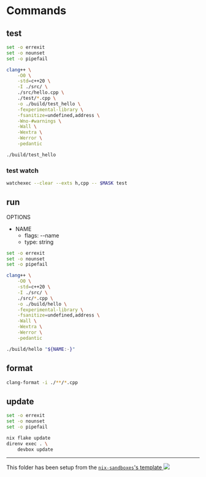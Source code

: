 # Commands

## test

```bash
set -o errexit
set -o nounset
set -o pipefail

clang++ \
    -O0 \
    -std=c++20 \
    -I ./src/ \
    ./src/hello.cpp \
    ./test/*.cpp \
    -o ./build/test_hello \
    -fexperimental-library \
    -fsanitize=undefined,address \
    -Wno-#warnings \
    -Wall \
    -Wextra \
    -Werror \
    -pedantic

./build/test_hello
```

### test watch

```sh
watchexec --clear --exts h,cpp -- $MASK test
```

## run

OPTIONS

- NAME
  - flags: --name
  - type: string

```bash
set -o errexit
set -o nounset
set -o pipefail

clang++ \
    -O0 \
    -std=c++20 \
    -I ./src/ \
    ./src/*.cpp \
    -o ./build/hello \
    -fexperimental-library \
    -fsanitize=undefined,address \
    -Wall \
    -Wextra \
    -Werror \
    -pedantic

./build/hello "${NAME:-}"
```

## format

```sh
clang-format -i ./**/*.cpp
```

## update

```bash
set -o errexit
set -o nounset
set -o pipefail

nix flake update
direnv exec . \
    devbox update
```

---

<!-- markdownlint-disable-next-line MD039 MD045 -->
This folder has been setup from the [`nix-sandboxes`'s template ![](https://img.shields.io/gitlab/stars/pinage404/nix-sandboxes?style=social)](https://gitlab.com/pinage404/nix-sandboxes)

